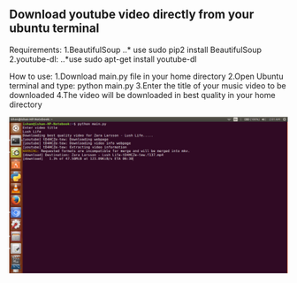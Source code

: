 ## Download youtube video directly from your ubuntu terminal
Requirements:
1.BeautifulSoup
..* use sudo pip2 install BeautifulSoup
2.youtube-dl:
..*use sudo apt-get install youtube-dl

How to use:
1.Download main.py file in your home directory
2.Open Ubuntu terminal and type:
python main.py
3.Enter the title of your music video to be downloaded
4.The video will be downloaded in best quality in your home directory

![image](https://github.com/ishan-nitj/youtube-video-downloader/blob/master/image.png)


